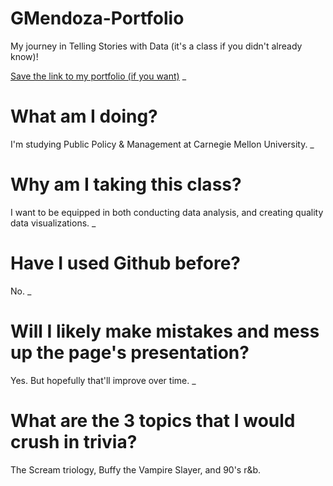 # GMendoza-Portfolio
My journey in Telling Stories with Data (it's a class if you didn't already know)!

[Save the link to my portfolio (if you want)](https://gsmendoz.github.io/GMendoza-Portfolio/)
_
# What am I doing?
I'm studying Public Policy & Management at Carnegie Mellon University. 
_
# Why am I taking this class?
I want to be equipped in both conducting data analysis, and creating quality data visualizations.
_
# Have I used Github before?
No. 
_
# Will I likely make mistakes and mess up the page's presentation?
Yes. But hopefully that'll improve over time. 
_
# What are the 3 topics that I would crush in trivia?
The Scream triology, Buffy the Vampire Slayer, and 90's r&b. 

